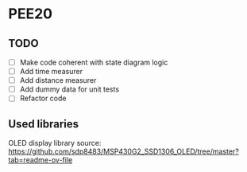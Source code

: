 # PEE20
## TODO
- [ ] Make code coherent with state diagram logic
- [ ] Add time measurer
- [ ] Add distance measurer
- [ ] Add dummy data for unit tests
- [ ] Refactor code

## Used libraries
OLED display library source:
https://github.com/sdp8483/MSP430G2_SSD1306_OLED/tree/master?tab=readme-ov-file


